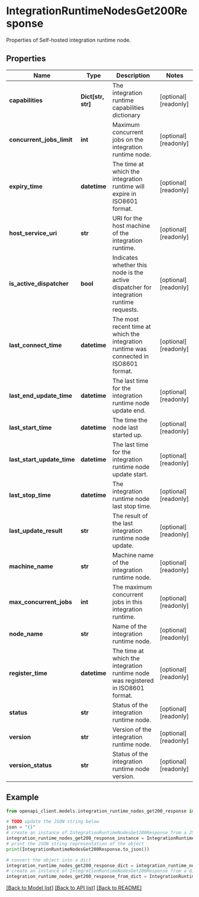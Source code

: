 # IntegrationRuntimeNodesGet200Response

Properties of Self-hosted integration runtime node.

## Properties

Name | Type | Description | Notes
------------ | ------------- | ------------- | -------------
**capabilities** | **Dict[str, str]** | The integration runtime capabilities dictionary | [optional] [readonly] 
**concurrent_jobs_limit** | **int** | Maximum concurrent jobs on the integration runtime node. | [optional] [readonly] 
**expiry_time** | **datetime** | The time at which the integration runtime will expire in ISO8601 format. | [optional] [readonly] 
**host_service_uri** | **str** | URI for the host machine of the integration runtime. | [optional] [readonly] 
**is_active_dispatcher** | **bool** | Indicates whether this node is the active dispatcher for integration runtime requests. | [optional] [readonly] 
**last_connect_time** | **datetime** | The most recent time at which the integration runtime was connected in ISO8601 format. | [optional] [readonly] 
**last_end_update_time** | **datetime** | The last time for the integration runtime node update end. | [optional] [readonly] 
**last_start_time** | **datetime** | The time the node last started up. | [optional] [readonly] 
**last_start_update_time** | **datetime** | The last time for the integration runtime node update start. | [optional] [readonly] 
**last_stop_time** | **datetime** | The integration runtime node last stop time. | [optional] [readonly] 
**last_update_result** | **str** | The result of the last integration runtime node update. | [optional] [readonly] 
**machine_name** | **str** | Machine name of the integration runtime node. | [optional] [readonly] 
**max_concurrent_jobs** | **int** | The maximum concurrent jobs in this integration runtime. | [optional] [readonly] 
**node_name** | **str** | Name of the integration runtime node. | [optional] [readonly] 
**register_time** | **datetime** | The time at which the integration runtime node was registered in ISO8601 format. | [optional] [readonly] 
**status** | **str** | Status of the integration runtime node. | [optional] [readonly] 
**version** | **str** | Version of the integration runtime node. | [optional] [readonly] 
**version_status** | **str** | Status of the integration runtime node version. | [optional] [readonly] 

## Example

```python
from openapi_client.models.integration_runtime_nodes_get200_response import IntegrationRuntimeNodesGet200Response

# TODO update the JSON string below
json = "{}"
# create an instance of IntegrationRuntimeNodesGet200Response from a JSON string
integration_runtime_nodes_get200_response_instance = IntegrationRuntimeNodesGet200Response.from_json(json)
# print the JSON string representation of the object
print(IntegrationRuntimeNodesGet200Response.to_json())

# convert the object into a dict
integration_runtime_nodes_get200_response_dict = integration_runtime_nodes_get200_response_instance.to_dict()
# create an instance of IntegrationRuntimeNodesGet200Response from a dict
integration_runtime_nodes_get200_response_from_dict = IntegrationRuntimeNodesGet200Response.from_dict(integration_runtime_nodes_get200_response_dict)
```
[[Back to Model list]](../README.md#documentation-for-models) [[Back to API list]](../README.md#documentation-for-api-endpoints) [[Back to README]](../README.md)


